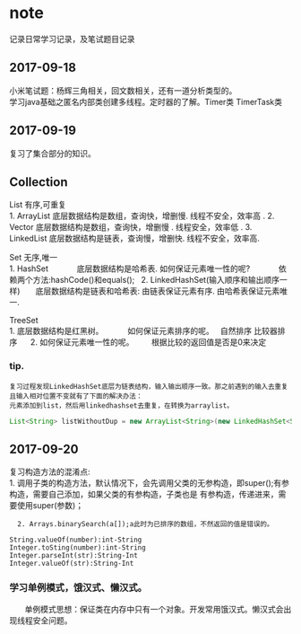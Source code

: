 # note
记录日常学习记录，及笔试题目记录

2017-09-18
-------------------------------------------------------------------

小米笔试题：杨辉三角相关，回文数相关，还有一道分析类型的。<br> 
学习java基础之匿名内部类创建多线程。定时器的了解。Timer类 TimerTask类<br> 

2017-09-19
-----------------------------------------------------------------------------

复习了集合部分的知识。<br> 
## Collection<br>
 List 有序,可重复 <br> 
       1.  ArrayList 
             底层数据结构是数组，查询快，增删慢.
             线程不安全，效率高 .
       2.  Vector
           底层数据结构是数组，查询快，增删慢 .
           线程安全，效率低 .
       3. LinkedList
          底层数据结构是链表，查询慢，增删快.
          线程不安全，效率高.
      
 Set 无序,唯一 <br> 
            1.  HashSet
             底层数据结构是哈希表.
             如何保证元素唯一性的呢?
             依赖两个方法:hashCode()和equals();
           2. LinkedHashSet(输入顺序和输出顺序一样)
            底层数据结构是链表和哈希表:
            由链表保证元素有序.
            由哈希表保证元素唯一. 
   
 TreeSet<br> 
       1. 底层数据结构是红黑树。 
           如何保证元素排序的呢。  
           	自然排序 比较器排序 
       2. 如何保证元素唯一性的呢。 
          根据比较的返回值是否是0来决定

### tip.
    复习过程发现LinkedHashSet底层为链表结构，输入输出顺序一致。那之前遇到的输入去重复且输入相对位置不变就有了下面的解决办法：
    元素添加到list，然后用linkedhashset去重复，在转换为arraylist。
 ```java
List<String> listWithoutDup = new ArrayList<String>(new LinkedHashSet<String>(list));
```
        
2017-09-20
--------------------------------------------------------------------------------------

 复习构造方法的混淆点:<br>
      1. 调用子类的构造方法，默认情况下，会先调用父类的无参构造，即super();有参构造，需要自己添加，如果父类的有参构造，子类也是
    有参构造，传递进来，需要使用super(参数)；
   
      2. Arrays.binarySearch(a[]);a此时为已排序的数组，不然返回的值是错误的。
 ```
 String.valueOf(number):int-String
 Integer.toSting(number):int-String
 Integer.parseInt(str):String-Int
 Integer.valueOf(str):String-Int 
 ```
### 学习单例模式，饿汉式、懒汉式。<br> 
        单例模式思想：保证类在内存中只有一个对象。开发常用饿汉式。懒汉式会出现线程安全问题。
